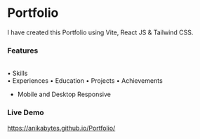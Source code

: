 # Portfolio

I have created this Portfolio using Vite, React JS & Tailwind CSS. 

### Features 
<br> • Skills </br>
• Experiences 
• Education 
• Projects 
• Achievements 

* Mobile and Desktop Responsive 

### Live Demo 
https://anikabytes.github.io/Portfolio/
